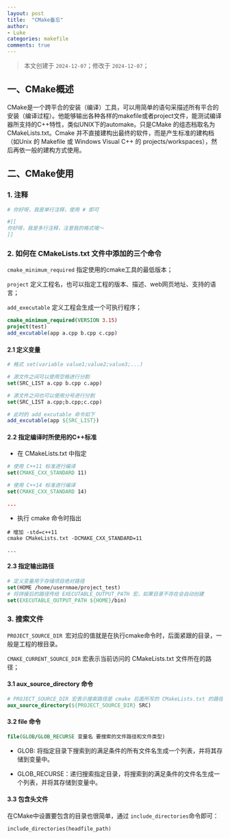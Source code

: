 ```yaml
---
layout: post
title:  "CMake备忘"
author:
- Luke
categories: makefile
comments: true
---
```

> 本文创建于 `2024-12-07`；修改于 `2024-12-07`；

## 一、CMake概述

CMake是一个跨平合的安装（编译）工具，可以用简单的语句采描述所有平合的安装（编译过程）。他能够输出各种各样的makefile或者project文件，能测试编译器所支持的C++特性，类似UNIX下的automake。只是CMake 的组态档取名为CMakeLists.txt。Cmake 并不直接建构出最终的软件，而是产生标准的建构档（如Unix 的 Makefile 或 Windows Visual C++ 的 projects/workspaces），然后再依一般的建构方式使用。


## 二、CMake使用

### 1. 注释

```cmake
# 你好呀，我是单行注释，使用 # 即可

#[[
你好呀，我是多行注释，注意我的格式哦～
]]

```


### 2. 如何在 CMakeLists.txt 文件中添加的三个命令

`cmake_minimum_required` 指定使用的cmake工具的最低版本；

`project` 定义工程名，也可以指定工程的版本、描述、web网页地址、支持的语言；

`add_executable` 定义工程会生成一个可执行程序；

```cmake
cmake_minimum_required(VERSION 3.15)
project(test)
add_excutable(app a.cpp b.cpp c.cpp)
```

#### 2.1 定义变量

```cmake
# 格式 set(variable value1;value2;value3;...)

# 源文件之间可以使用空格进行分割
set(SRC_LIST a.cpp b.cpp c.app)

# 源文件之间也可以使用分号进行分割
set(SRC_LIST a.cpp;b.cpp;c.cpp)

# 此时的 add_excutable 命令如下
add_excutable(app ${SRC_LIST})
```


#### 2.2 指定编译时所使用的C++标准

- 在 CMakeLists.txt 中指定

```cmake
# 使用 C++11 标准进行编译
set(CMAKE_CXX_STANDARD 11)

# 使用 C++14 标准进行编译
set(CMAKE_CXX_STANDARD 14)

...
```

- 执行 cmake 命令时指出

```shell
# 增加 -std=c++11
cmake CMakeLists.txt -DCMAKE_CXX_STANDARD=11

...
```

#### 2.3 指定输出路径

```cmake
# 定义变量用于存储项目绝对路径
set(HOME /home/usernmae/project_test)
# 将拼接后的路径传给 EXECUTABLE_OUTPUT_PATH 宏，如果目录不存在会自动创建
set(EXECUTABLE_OUTPUT_PATH ${HOME}/bin)
```


### 3. 搜索文件

``PROJECT_SOURCE_DIR ``宏对应的值就是在执行cmake命令时，后面紧跟的目录，一般是工程的根目录。

``CMAKE_CURRENT_SOURCE_DIR`` 宏表示当前访问的 CMakeLists.txt 文件所在的路径；

#### 3.1 aux_source_directory 命令

```cmake
# PROJECT_SOURCE_DIR 宏表示搜索路径是 cmake 后面所写的 CMakeLists.txt 的路径，并将所搜结果赋值给 SRC 变量
aux_source_directory(${PROJECT_SOURCE_DIR} SRC)
```


#### 3.2 file 命令

```cmake
file(GLOB/GLOB_RECURSE 变量名 要搜索的文件路径和文件类型)
```

- GLOB: 将指定目录下搜索到的满足条件的所有文件名生成一个列表，并将其存储到变量中。

- GLOB_RECURSE：递归搜索指定目录，将搜索到的满足条件的文件名生成一个列表，并将其存储到变量中。


#### 3.3 包含头文件

在CMake中设置要包含的目录也很简单，通过 ``include_directories``命令即可：

``include_directories(headfile_path)``
